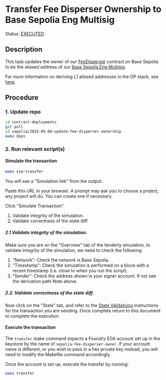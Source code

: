 # Transfer Fee Disperser Ownership to Base Sepolia Eng Multisig

Status: [EXECUTED](https://sepolia.basescan.org/tx/0x7c724ca80756c64c93967be6eee37f6a0ee74e59ebed5773374a7d0da3eb5a68)

## Description

This task updates the owner of our [FeeDisperser](https://sepolia.basescan.org/address/0x76355A67fCBCDE6F9a69409A8EAd5EaA9D8d875d) contract on Base Sepolia to be the aliased address of our [Base Sepolia Eng Multisig](https://sepolia.etherscan.io/address/0x5dfEB066334B67355A15dc9b67317fD2a2e1f77f).

For more information on deriving L1 aliased addresses in the OP stack, see [here](https://docs.optimism.io/stack/differences#address-aliasing).

## Procedure

### 1. Update repo

```bash
cd contract-deployments
git pull
cd sepolia/2025-05-08-update-fee-disperser-ownership
make deps
```

### 2. Run relevant script(s)

#### Simulate the transaction

```bash
make sim-transfer
```

You will see a "Simulation link" from the output.

Paste this URL in your browser. A prompt may ask you to choose a
project, any project will do. You can create one if necessary.

Click "Simulate Transaction".

1. Validate integrity of the simulation.
2. Validate correctness of the state diff.

##### 2.1 Validate integrity of the simulation.

Make sure you are on the "Overview" tab of the tenderly simulation, to
validate integrity of the simulation, we need to check the following:

1. "Network": Check the network is Base Sepolia.
2. "Timestamp": Check the simulation is performed on a block with a
   recent timestamp (i.e. close to when you run the script).
3. "Sender": Check the address shown is your signer account. If not see the derivation path Note above.

##### 2.2. Validate correctness of the state diff.

Now click on the "State" tab, and refer to the [State Validations](./VALIDATION.md) instructions for the transaction you are sending.
Once complete return to this document to complete the execution.

#### Execute the transaction

The `transfer` make command expects a Foundry EOA account set up in the keystore by the name of `sepolia-fee-disperser-owner`. If your account name is different, or you wish to pass in a hex private key instead, you will need to modify the Makefile command accordingly.

Once the account is set up, execute the transfer by running:

```bash
make transfer
```
